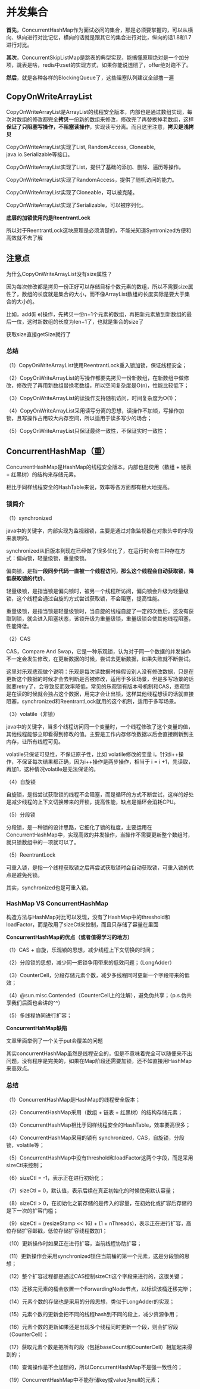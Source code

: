 # 并发集合

**首先**，ConcurrentHashMap作为面试必问的集合，那是必须要掌握的，可以从横向、纵向进行对比记忆，横向的话就是跟其它的集合进行对比，纵向的话1.8和1.7进行对比。

**其次**，ConcurrentSkipListMap是跳表的典型实现，能搞懂原理绝对是一个加分项，跳表是啥，redis中zset的实现方式，如果你能说透彻了，offer绝对跑不了。

**然后**，就是各种各样的BlockingQueue了，这些阻塞队列建议全部撸一遍

## CopyOnWriteArrayList

CopyOnWriteArrayList是ArrayList的线程安全版本，内部也是通过数组实现，每次对数组的修改都完全**拷贝**一份新的数组来修改，修改完了再替换掉老数组，这样**保证了只阻塞写操作，不阻塞读操作**，实现读写分离。而且这里注意，**拷贝是浅拷贝**

CopyOnWriteArrayList实现了List, RandomAccess, Cloneable, java.io.Serializable等接口。

CopyOnWriteArrayList实现了List，提供了基础的添加、删除、遍历等操作。

CopyOnWriteArrayList实现了RandomAccess，提供了随机访问的能力。

CopyOnWriteArrayList实现了Cloneable，可以被克隆。

CopyOnWriteArrayList实现了Serializable，可以被序列化。

**底层的加锁使用的是ReentrantLock**

所以对于ReentrantLock这块原理是必须清楚的，不能光知道Syntronized方便和高效就不去了解

## 注意点

为什么CopyOnWriteArrayList没有size属性？

因为每次修改都是拷贝一份正好可以存储目标个数元素的数组，所以不需要size属性了，数组的长度就是集合的大小，而不像ArrayList数组的长度实际是要大于集合的大小的。

比如，add(E e)操作，先拷贝一份n+1个元素的数组，再把新元素放到新数组的最后一位，这时新数组的长度为len+1了，也就是集合的size了

获取size直接getSize就行了

### 总结

（1）CopyOnWriteArrayList使用ReentrantLock重入锁加锁，保证线程安全；

（2）CopyOnWriteArrayList的写操作都要先拷贝一份新数组，在新数组中做修改，修改完了再用新数组替换老数组，所以空间复杂度是O(n)，性能比较低下；

（3）CopyOnWriteArrayList的读操作支持随机访问，时间复杂度为O(1)；

（4）CopyOnWriteArrayList采用读写分离的思想，读操作不加锁，写操作加锁，且写操作占用较大内存空间，所以适用于读多写少的场合；

（5）CopyOnWriteArrayList只保证最终一致性，不保证实时一致性；

## ConcurrentHashMap（重）

ConcurrentHashMap是HashMap的线程安全版本，内部也是使用（数组 + 链表 + 红黑树）的结构来存储元素。

相比于同样线程安全的HashTable来说，效率等各方面都有极大地提高。

### 锁简介

（1）synchronized

java中的关键字，内部实现为监视器锁，主要是通过对象监视器在对象头中的字段来表明的。

synchronized从旧版本到现在已经做了很多优化了，在运行时会有三种存在方式：偏向锁，轻量级锁，重量级锁。

偏向锁，是指**一段同步代码一直被一个线程访问，那么这个线程会自动获取锁，降低获取锁的代价**。

轻量级锁，是指当锁是偏向锁时，被另一个线程所访问，偏向锁会升级为轻量级锁，这个线程会通过自旋的方式尝试获取锁，不会阻塞，提高性能。

重量级锁，是指当锁是轻量级锁时，当自旋的线程自旋了一定的次数后，还没有获取到锁，就会进入阻塞状态，该锁升级为重量级锁，重量级锁会使其他线程阻塞，性能降低。

（2）CAS

CAS，Compare And Swap，它是一种乐观锁，认为对于同一个数据的并发操作不一定会发生修改，在更新数据的时候，尝试去更新数据，如果失败就不断尝试。

这里对乐观悲观做个说明：乐观是每次读数据时候假设别人没有修改数据，只是在更新这个数据的时候才会去判断是否被修改，适用于多读场景，但是多写场景的话就要retry了，会导致反而效率降低，常见的乐观锁有版本号机制和CAS，悲观锁是在读的时候就会独占这个数据，用完才会让出锁，这样其他线程想读的话就直接阻塞，synchronized和ReentrantLock就用的这个机制，适用于多写场景。

（3）volatile（非锁）

java中的关键字，当多个线程访问同一个变量时，一个线程修改了这个变量的值，其他线程能够立即看得到修改的值。主要是工作内存修改数据以后会直接刷新到主内存，让所有线程可见。

volatile只保证可见性，不保证原子性，比如 volatile修改的变量 i，针对i++操作，不保证每次结果都正确，因为i++操作是两步操作，相当于 i = i +1，先读取，再加1，这种情况volatile是无法保证的。

（4）自旋锁

自旋锁，是指尝试获取锁的线程不会阻塞，而是循环的方式不断尝试，这样的好处是减少线程的上下文切换带来的开锁，提高性能，缺点是循环会消耗CPU。

（5）分段锁

分段锁，是一种锁的设计思路，它细化了锁的粒度，主要运用在ConcurrentHashMap中，实现高效的并发操作，当操作不需要更新整个数组时，就只锁数组中的一项就可以了。

（5）ReentrantLock

可重入锁，是指一个线程获取锁之后再尝试获取锁时会自动获取锁，可重入锁的优点是避免死锁。

其实，synchronized也是可重入锁。

### HashMap VS ConcurrentHashMap

构造方法与HashMap对比可以发现，没有了HashMap中的threshold和loadFactor，而是改用了sizeCtl来控制，而且只存储了容量在里面

**ConcurrentHashMap的优点（或者值得学习的地方）**

（1）CAS + 自旋，乐观锁的思想，减少线程上下文切换的时间；

（2）分段锁的思想，减少同一把锁争用带来的低效问题；（LongAdder）

（3）CounterCell，分段存储元素个数，减少多线程同时更新一个字段带来的低效；

（4）@sun.misc.Contended（CounterCell上的注解），避免伪共享；（p.s.伪共享我们后面也会讲的^^）

（5）多线程协同进行扩容；

**ConcurrentHahMap缺陷**

文章里面举例了一个关于put会覆盖的问题

其实concurrentHashMap虽然是线程安全的，但是不意味着完全可以随便来不出问题，没有程序是完美的，如果在Map阶段还需要加锁，还不如直接用HashMap来高效点。

### 总结

（1）ConcurrentHashMap是HashMap的线程安全版本；

（2）ConcurrentHashMap采用（数组 + 链表 + 红黑树）的结构存储元素；

（3）ConcurrentHashMap相比于同样线程安全的HashTable，效率要高很多；

（4）ConcurrentHashMap采用的锁有 synchronized，CAS，自旋锁，分段锁，volatile等；

（5）ConcurrentHashMap中没有threshold和loadFactor这两个字段，而是采用sizeCtl来控制；

（6）sizeCtl = -1，表示正在进行初始化；

（7）sizeCtl = 0，默认值，表示后续在真正初始化的时候使用默认容量；

（8）sizeCtl > 0，在初始化之前存储的是传入的容量，在初始化或扩容后存储的是下一次的扩容门槛；

（9）sizeCtl = (resizeStamp << 16) + (1 + nThreads)，表示正在进行扩容，高位存储扩容邮戳，低位存储扩容线程数加1；

（10）更新操作时如果正在进行扩容，当前线程协助扩容；

（11）更新操作会采用synchronized锁住当前桶的第一个元素，这是分段锁的思想；

（12）整个扩容过程都是通过CAS控制sizeCtl这个字段来进行的，这很关键；

（13）迁移完元素的桶会放置一个ForwardingNode节点，以标识该桶迁移完毕；

（14）元素个数的存储也是采用的分段思想，类似于LongAdder的实现；

（15）元素个数的更新会把不同的线程hash到不同的段上，减少资源争用；

（16）元素个数的更新如果还是出现多个线程同时更新一个段，则会扩容段（CounterCell）；

（17）获取元素个数是把所有的段（包括baseCount和CounterCell）相加起来得到的；

（18）查询操作是不会加锁的，所以ConcurrentHashMap不是强一致性的；

（19）ConcurrentHashMap中不能存储key或value为null的元素；